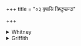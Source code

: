 +++
title = "०३ वृषासि त्रिष्टुप्छन्दा"

+++

<details><summary>Whitney</summary>

### Translation
3. A bull art thou, with *triṣṭúbh* for meter; I take hold etc. etc.

### Notes
At the beginning of this verse the authorities vary greatly: śB.TS.KśS.  
have *suparṇò ‘si;* śśS. the same, with *patvā* added (as in the other  
verses); PB. *vṛṣako ‘si;* GB. *samrāḍ asi*. The comm. identifies the  
"bull" with Indra.
</details>

<details><summary>Griffith</summary>

Thou art the Bull, the Trishtup's lord: I hold thee fast. Happily bear me to the goal of this my sacrifice. All hail!
</details>
